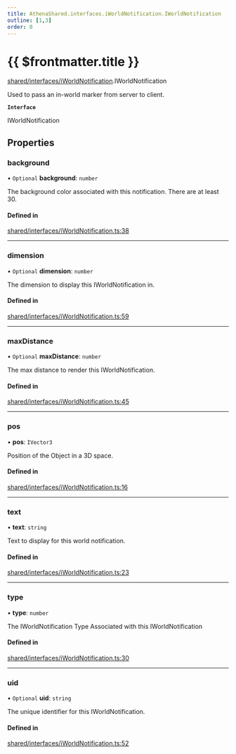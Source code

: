 ```yaml
---
title: AthenaShared.interfaces.iWorldNotification.IWorldNotification
outline: [1,3]
order: 0
---
```


# {{ $frontmatter.title }}


[shared/interfaces/iWorldNotification](../modules/shared_interfaces_iWorldNotification.md).IWorldNotification

Used to pass an in-world marker from server to client.

**`Interface`**

IWorldNotification

## Properties

### background

• `Optional` **background**: `number`

The background color associated with this notification.
There are at least 30.

#### Defined in

[shared/interfaces/iWorldNotification.ts:38](https://github.com/Stuyk/altv-athena/blob/84a2fd9/src/core/shared/interfaces/iWorldNotification.ts#L38)

___

### dimension

• `Optional` **dimension**: `number`

The dimension to display this IWorldNotification in.

#### Defined in

[shared/interfaces/iWorldNotification.ts:59](https://github.com/Stuyk/altv-athena/blob/84a2fd9/src/core/shared/interfaces/iWorldNotification.ts#L59)

___

### maxDistance

• `Optional` **maxDistance**: `number`

The max distance to render this IWorldNotification.

#### Defined in

[shared/interfaces/iWorldNotification.ts:45](https://github.com/Stuyk/altv-athena/blob/84a2fd9/src/core/shared/interfaces/iWorldNotification.ts#L45)

___

### pos

• **pos**: `IVector3`

Position of the Object in a 3D space.

#### Defined in

[shared/interfaces/iWorldNotification.ts:16](https://github.com/Stuyk/altv-athena/blob/84a2fd9/src/core/shared/interfaces/iWorldNotification.ts#L16)

___

### text

• **text**: `string`

Text to display for this world notification.

#### Defined in

[shared/interfaces/iWorldNotification.ts:23](https://github.com/Stuyk/altv-athena/blob/84a2fd9/src/core/shared/interfaces/iWorldNotification.ts#L23)

___

### type

• **type**: `number`

The IWorldNotification Type Associated with this IWorldNotification

#### Defined in

[shared/interfaces/iWorldNotification.ts:30](https://github.com/Stuyk/altv-athena/blob/84a2fd9/src/core/shared/interfaces/iWorldNotification.ts#L30)

___

### uid

• `Optional` **uid**: `string`

The unique identifier for this IWorldNotification.

#### Defined in

[shared/interfaces/iWorldNotification.ts:52](https://github.com/Stuyk/altv-athena/blob/84a2fd9/src/core/shared/interfaces/iWorldNotification.ts#L52)

